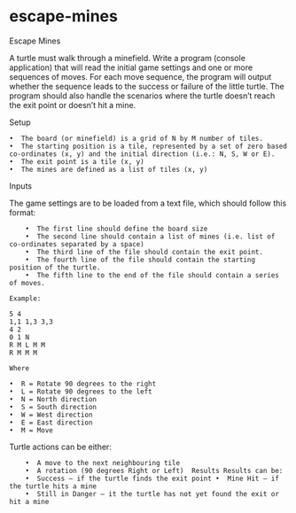 # escape-mines

  Escape Mines   
  
  A turtle must walk through a minefield. Write a program (console application) that will read the initial game settings and  one  or more sequences of moves.
  For  each  move sequence, the program will output whether the sequence leads to the success or failure of the little turtle.
  The program should also handle the scenarios where the turtle doesn’t reach the exit point or doesn’t hit a mine.  
  
  Setup 
  
    •  The board (or minefield) is a grid of N by M number of tiles.
    •  The starting position is a tile, represented by a set of zero based co-ordinates (x, y) and the initial direction (i.e.: N, S, W or E).
    •  The exit point is a tile (x, y)
    •  The mines are defined as a list of tiles (x, y) 


   Inputs 
   
   The game settings are to be loaded from a text file, which should follow this format:  

        •  The first line should define the board size 
        •  The second line should contain a list of mines (i.e. list of co-ordinates separated by a space)
        •  The third line of the file should contain the exit point.
        •  The fourth line of the file should contain the starting position of the turtle.
        •  The fifth line to the end of the file should contain a series of moves. 

    Example:  
    
    5 4  
    1,1 1,3 3,3  
    4 2  
    0 1 N  
    R M L M M  
    R M M M 

    Where 
    
    •  R = Rotate 90 degrees to the right
    •  L = Rotate 90 degrees to the left
    •  N = North direction
    •  S = South direction
    •  W = West direction
    •  E = East direction
    •  M = Move 

   Turtle actions can be either: 
   
        •  A move to the next neighbouring tile 
        •  A rotation (90 degrees Right or Left)  Results Results can be: 
        •  Success – if the turtle finds the exit point •  Mine Hit – if the turtle hits a mine 
        •  Still in Danger – it the turtle has not yet found the exit or hit a mine
